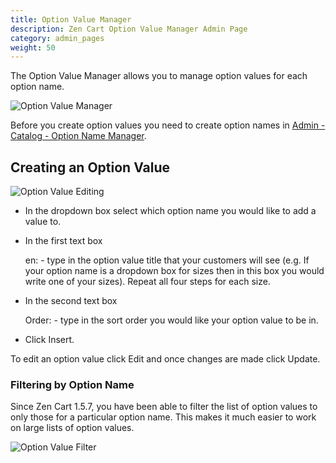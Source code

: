 ```yaml
---
title: Option Value Manager
description: Zen Cart Option Value Manager Admin Page
category: admin_pages
weight: 50
---
```


The Option Value Manager allows you to manage option values for each option name. 

![Option Value Manager](/images/option_value_manager.png)

Before you create option values you need to create option names in [Admin - Catalog - Option Name Manager](/user/admin_pages/catalog/option_name_manager/).

## Creating an Option Value

![Option Value Editing](/images/edit_option_value.png)

- In the dropdown box select which option name you would like to add a value to.
- In the first text box 

    en: - type in the option value title that your customers will see (e.g. If your option name is a dropdown box for sizes then in this box you would write one of your sizes). Repeat all four steps for each size.

- In the second text box 

    Order: - type in the sort order you would like your option value to be in.

- Click Insert.

To edit an option value click Edit and once changes are made click Update.

### Filtering by Option Name 

Since Zen Cart 1.5.7, you have been able to filter the list of option values to only those for a particular option name.  This makes it much easier to work on large lists of option values. 

![Option Value Filter](/images/option_value_filter.png)


